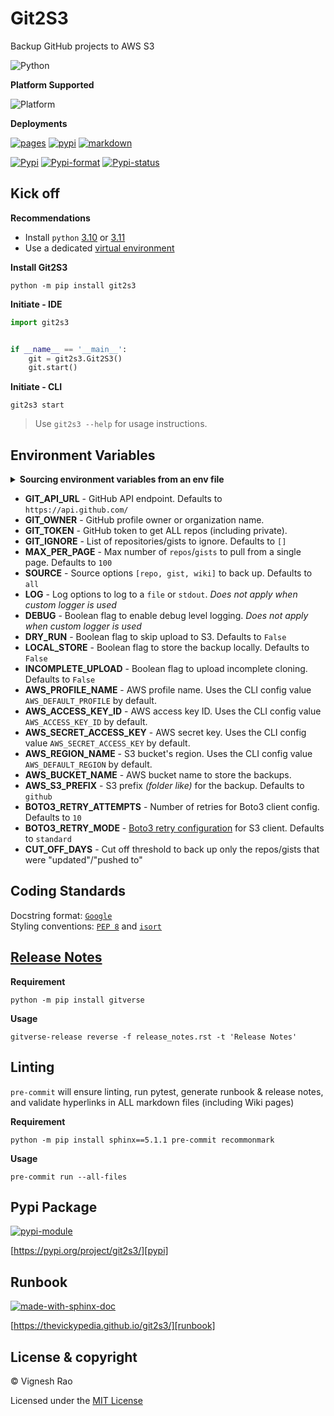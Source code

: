 # Git2S3
Backup GitHub projects to AWS S3

![Python][label-pyversion]

**Platform Supported**

![Platform][label-platform]

**Deployments**

[![pages][label-actions-pages]][gha_pages]
[![pypi][label-actions-pypi]][gha_pypi]
[![markdown][label-actions-markdown]][gha_md_valid]

[![Pypi][label-pypi]][pypi]
[![Pypi-format][label-pypi-format]][pypi-files]
[![Pypi-status][label-pypi-status]][pypi]

## Kick off

**Recommendations**

- Install `python` [3.10] or [3.11]
- Use a dedicated [virtual environment]

**Install Git2S3**
```shell
python -m pip install git2s3
```

**Initiate - IDE**
```python
import git2s3


if __name__ == '__main__':
    git = git2s3.Git2S3()
    git.start()
```

**Initiate - CLI**
```shell
git2s3 start
```

> Use `git2s3 --help` for usage instructions.

## Environment Variables

<details>
<summary><strong>Sourcing environment variables from an env file</strong></summary>

> _By default, `Git2S3` will look for a `.env` file in the current working directory._<br>
> Refer [samples] directory for examples.

</details>

- **GIT_API_URL** - GitHub API endpoint. Defaults to `https://api.github.com/`
- **GIT_OWNER** - GitHub profile owner or organization name.
- **GIT_TOKEN** - GitHub token to get ALL repos (including private).
- **GIT_IGNORE** - List of repositories/gists to ignore. Defaults to `[]`
- **MAX_PER_PAGE** - Max number of `repos`/`gists` to pull from a single page. Defaults to `100`
- **SOURCE** - Source options `[repo, gist, wiki]` to back up. Defaults to `all`
- **LOG** - Log options to log to a `file` or `stdout`. _Does not apply when custom logger is used_
- **DEBUG** - Boolean flag to enable debug level logging. _Does not apply when custom logger is used_
- **DRY_RUN** - Boolean flag to skip upload to S3. Defaults to `False`
- **LOCAL_STORE** - Boolean flag to store the backup locally. Defaults to `False`
- **INCOMPLETE_UPLOAD** - Boolean flag to upload incomplete cloning. Defaults to `False`
- **AWS_PROFILE_NAME** - AWS profile name. Uses the CLI config value `AWS_DEFAULT_PROFILE` by default.
- **AWS_ACCESS_KEY_ID** - AWS access key ID. Uses the CLI config value `AWS_ACCESS_KEY_ID` by default.
- **AWS_SECRET_ACCESS_KEY** - AWS secret key. Uses the CLI config value `AWS_SECRET_ACCESS_KEY` by default.
- **AWS_REGION_NAME** - S3 bucket's region. Uses the CLI config value `AWS_DEFAULT_REGION` by default.
- **AWS_BUCKET_NAME** - AWS bucket name to store the backups.
- **AWS_S3_PREFIX** - S3 prefix _(folder like)_ for the backup. Defaults to `github`
- **BOTO3_RETRY_ATTEMPTS** - Number of retries for Boto3 client config. Defaults to `10`
- **BOTO3_RETRY_MODE** - [Boto3 retry configuration][boto3-retry-config] for S3 client. Defaults to `standard`
- **CUT_OFF_DAYS** - Cut off threshold to back up only the repos/gists that were "updated"/"pushed to"

## Coding Standards
Docstring format: [`Google`][google-docs] <br>
Styling conventions: [`PEP 8`][pep8] and [`isort`][isort]

## [Release Notes][release-notes]
**Requirement**
```shell
python -m pip install gitverse
```

**Usage**
```shell
gitverse-release reverse -f release_notes.rst -t 'Release Notes'
```

## Linting
`pre-commit` will ensure linting, run pytest, generate runbook & release notes, and validate hyperlinks in ALL
markdown files (including Wiki pages)

**Requirement**
```shell
python -m pip install sphinx==5.1.1 pre-commit recommonmark
```

**Usage**
```shell
pre-commit run --all-files
```

## Pypi Package
[![pypi-module][label-pypi-package]][pypi-repo]

[https://pypi.org/project/git2s3/][pypi]

## Runbook
[![made-with-sphinx-doc][label-sphinx-doc]][sphinx]

[https://thevickypedia.github.io/git2s3/][runbook]

## License & copyright

&copy; Vignesh Rao

Licensed under the [MIT License][license]

[//]: # (Labels)

[label-actions-markdown]: https://github.com/thevickypedia/git2s3/actions/workflows/markdown.yaml/badge.svg
[label-pypi-package]: https://img.shields.io/badge/Pypi%20Package-git2s3-blue?style=for-the-badge&logo=Python
[label-sphinx-doc]: https://img.shields.io/badge/Made%20with-Sphinx-blue?style=for-the-badge&logo=Sphinx
[label-pyversion]: https://img.shields.io/badge/python-3.10%20%7C%203.11-blue
[label-platform]: https://img.shields.io/badge/Platform-Linux|macOS|Windows-1f425f.svg
[label-actions-pages]: https://github.com/thevickypedia/git2s3/actions/workflows/pages/pages-build-deployment/badge.svg
[label-actions-pypi]: https://github.com/thevickypedia/git2s3/actions/workflows/python-publish.yaml/badge.svg
[label-pypi]: https://img.shields.io/pypi/v/git2s3
[label-pypi-format]: https://img.shields.io/pypi/format/git2s3
[label-pypi-status]: https://img.shields.io/pypi/status/git2s3

[3.10]: https://docs.python.org/3/whatsnew/3.10.html
[3.11]: https://docs.python.org/3/whatsnew/3.11.html
[virtual environment]: https://docs.python.org/3/tutorial/venv.html
[release-notes]: https://github.com/thevickypedia/git2s3/blob/master/release_notes.rst
[gha_pages]: https://github.com/thevickypedia/git2s3/actions/workflows/pages/pages-build-deployment
[gha_pypi]: https://github.com/thevickypedia/git2s3/actions/workflows/python-publish.yaml
[gha_md_valid]: https://github.com/thevickypedia/git2s3/actions/workflows/markdown.yaml
[google-docs]: https://google.github.io/styleguide/pyguide.html#38-comments-and-docstrings
[pep8]: https://www.python.org/dev/peps/pep-0008/
[isort]: https://pycqa.github.io/isort/
[sphinx]: https://www.sphinx-doc.org/en/master/man/sphinx-autogen.html
[pypi]: https://pypi.org/project/git2s3
[pypi-files]: https://pypi.org/project/git2s3/#files
[pypi-repo]: https://packaging.python.org/tutorials/packaging-projects/
[license]: https://github.com/thevickypedia/git2s3/blob/master/LICENSE
[runbook]: https://thevickypedia.github.io/git2s3/
[boto3-retry-config]: https://boto3.amazonaws.com/v1/documentation/api/latest/guide/retries.html#available-retry-modes
[samples]: https://github.com/thevickypedia/git2s3/tree/main/samples
